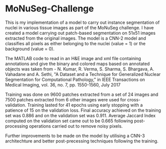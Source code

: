 # MoNuSeg-Challenge
This is my implementation of a model to carry out instance segmentation of nuclei in various tissue images as part of the MoNuSeg challenge. I have created a model carrying out patch-based segmentation on 51x51 images extracted from the original images. The model is a CNN-2 model and classifies all pixels as either belonging to the nuclei (value = 1) or the background (value = 0).

The MATLAB code to read in an H&E image and xml file containing annotations and give the binary and colored maps based on annotated objects was taken from - 
N. Kumar, R. Verma, S. Sharma, S. Bhargava, A. Vahadane and A. Sethi, "A Dataset and a Technique for Generalized Nuclear Segmentation for Computational Pathology," in IEEE Transactions on Medical Imaging, vol. 36, no. 7, pp. 1550-1560, July 2017

Training was done on 9600 patches extracted from a set of 24 images and 7500 patches extracted from 6 other images were used for cross-validation. Training lasted for 41 epochs using early stopping with a patience of 15 on the validation loss. Final accuracy achieved on the training set was 0.886 and on the validation set was 0.911. Average Jaccard Index computed on the validation set came out to be 0.665 following post-processing operations carried out to remove noisy pixels.

Further improvements to be made on the model by utilising a CNN-3 architechture and better post-precessing techniques following the training.
